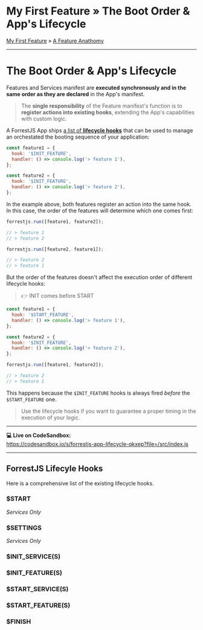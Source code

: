 <h1 class="tutorial-step"><span>My First Feature &raquo;</span> The Boot Order & App's Lifecycle</h1>

[My First Feature](../README.md) &raquo; [A Feature Anathomy](./README.md)

---

# The Boot Order & App's Lifecycle

Features and Services manifest are **executed synchronously and in the same order as they are declared** in the App's manifest.

> The **single responsibility** of the Feature manifest's function is to **register actions into existing hooks**, extending the App's capabilities with custom logic.

A ForrestJS App ships [a list of **lifecycle hooks**](https://github.com/forrestjs/forrestjs/blob/master/packages/hooks/docs/create-hook-app.md) that can be used to manage an orchestated the booting sequence of your application:

```js
const feature1 = {
  hook: '$INIT_FEATURE',
  handler: () => console.log('> feature 1'),
};

const feature2 = {
  hook: '$INIT_FEATURE',
  handler: () => console.log('> feature 2'),
};
```

In the example above, both features register an action into the same hook. In this case, the order of the features will determine which one comes first:

```js
forrestjs.run([feature1, feature2]);

// > feature 1
// > feature 2

forrestjs.run([feature2, feature1]);

// > feature 2
// > feature 1
```

But the order of the features doesn't affect the execution order of different lifecycle hooks:

> 👉 INIT comes before START

```js
const feature1 = {
  hook: '$START_FEATURE',
  handler: () => console.log('> feature 1'),
};

const feature2 = {
  hook: '$INIT_FEATURE',
  handler: () => console.log('> feature 2'),
};

forrestjs.run([feature1, feature2]);

// > feature 2
// > feature 1
```

This happens because the `$INIT_FEATURE` hooks is always fired _before_ the `$START_FEATURE` one.

> Use the lifecycle hooks if you want to guarantee a proper timing in the execution of your logic.

---

**💻 Live on CodeSandbox:**  
https://codesandbox.io/s/forrestjs-app-lifecycle-qkxep?file=/src/index.js

---

## ForrestJS Lifecyle Hooks

Here is a comprehensive list of the existing lifecycle hooks.

### $START

_Services Only_

### $SETTINGS

_Services Only_

### $INIT_SERVICE(S)

### $INIT_FEATURE(S)

### $START_SERVICE(S)

### $START_FEATURE(S)

### $FINISH

